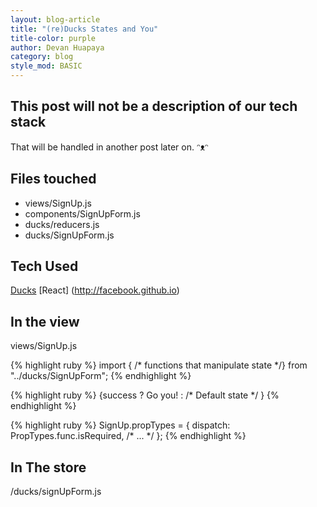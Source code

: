 ```yaml
---
layout: blog-article
title: "(re)Ducks States and You"
title-color: purple
author: Devan Huapaya
category: blog
style_mod: BASIC
---
```


## This post will not be a description of our tech stack

That will be handled in another post later on. ᵔᴥᵔ

## Files touched

* views/SignUp.js
* components/SignUpForm.js
* ducks/reducers.js
* ducks/SignUpForm.js

## Tech Used

[Ducks](https://github.com/erikras/ducks-modular-redux)
[React] (http://facebook.github.io)

## In the view

views/SignUp.js

{% highlight ruby %}
import { /* functions that manipulate state */} from "../ducks/SignUpForm";
{% endhighlight %}

{% highlight ruby %}
{success ?
    <Banner headline="Good Job!">
        Go you!
    </Banner> :
    <Banner headline="Team Request">
        /* Default state */
    </Banner>
}
{% endhighlight %}

{% highlight ruby %}
SignUp.propTypes = {
    dispatch: PropTypes.func.isRequired,
    /* ... */
};
{% endhighlight %}


## In The store

/ducks/signUpForm.js
